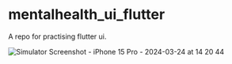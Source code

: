 # mentalhealth_ui_flutter

A repo for practising flutter ui.

![Simulator Screenshot - iPhone 15 Pro - 2024-03-24 at 14 20 44](https://github.com/naderelzinyy/mentalhealth_ui_flutter/assets/83735651/fb063394-73ac-4626-af39-716273d40037)

